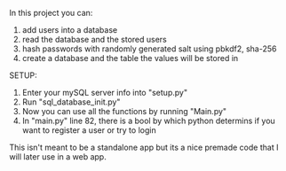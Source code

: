 In this project you can:
1. add users into a database
2. read the database and the stored users
3. hash passwords with randomly generated salt using pbkdf2, sha-256
4. create a database and the table the values will be stored in


SETUP:
1. Enter your mySQL server info into "setup.py"
2. Run "sql_database_init.py"
3. Now you can use all the functions by running "Main.py"
4. In "main.py" line 82, there is a bool by which python determins if you want to register a user or try to login


This isn't meant to be a standalone app but its a nice premade code that I will later use in a web app.
